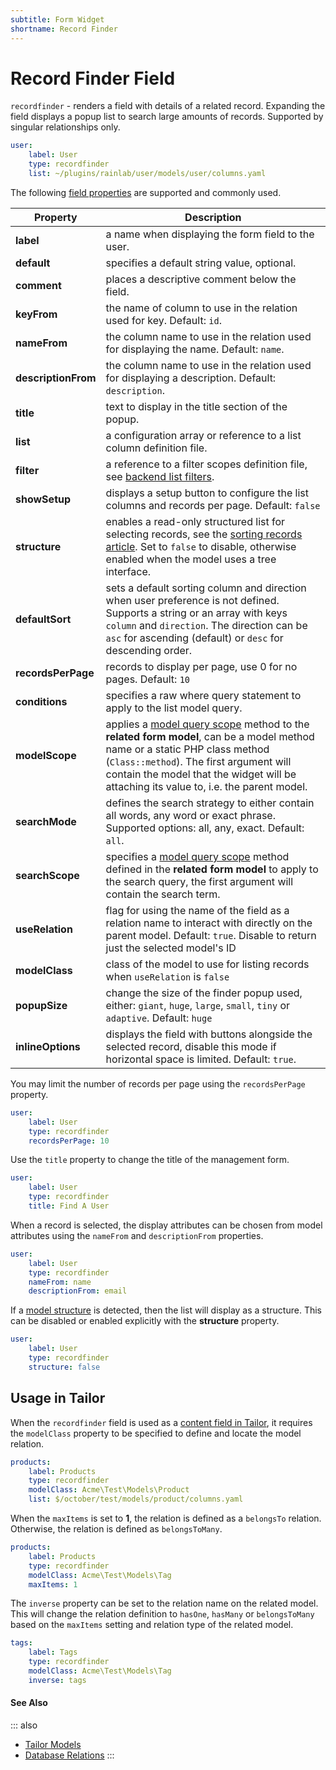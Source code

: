 ```yaml
---
subtitle: Form Widget
shortname: Record Finder
---
```

# Record Finder Field

`recordfinder` - renders a field with details of a related record. Expanding the field displays a popup list to search large amounts of records. Supported by singular relationships only.

```yaml
user:
    label: User
    type: recordfinder
    list: ~/plugins/rainlab/user/models/user/columns.yaml
```

The following [field properties](../form-fields.md) are supported and commonly used.

Property | Description
------------- | -------------
**label** | a name when displaying the form field to the user.
**default** | specifies a default string value, optional.
**comment** | places a descriptive comment below the field.
**keyFrom** | the name of column to use in the relation used for key. Default: `id`.
**nameFrom** | the column name to use in the relation used for displaying the name. Default: `name`.
**descriptionFrom** | the column name to use in the relation used for displaying a description. Default: `description`.
**title** | text to display in the title section of the popup.
**list** | a configuration array or reference to a list column definition file.
**filter** | a reference to a filter scopes definition file, see [backend list filters](../../extend/lists/filters.md).
**showSetup** | displays a setup button to configure the list columns and records per page. Default: `false`
**structure** | enables a read-only structured list for selecting records, see the [sorting records article](../../extend/lists/structures.md). Set to `false` to disable, otherwise enabled when the model uses a tree interface.
**defaultSort** | sets a default sorting column and direction when user preference is not defined. Supports a string or an array with keys `column` and `direction`. The direction can be `asc` for ascending (default) or `desc` for descending order.
**recordsPerPage** | records to display per page, use 0 for no pages. Default: `10`
**conditions** | specifies a raw where query statement to apply to the list model query.
**modelScope** | applies a [model query scope](../../extend/database/model.md) method to the **related form model**, can be a model method name or a static PHP class method (`Class::method`). The first argument will contain the model that the widget will be attaching its value to, i.e. the parent model.
**searchMode** | defines the search strategy to either contain all words, any word or exact phrase. Supported options: all, any, exact. Default: `all`.
**searchScope** | specifies a [model query scope](../../extend/database/model.md) method defined in the **related form model** to apply to the search query, the first argument will contain the search term.
**useRelation** | flag for using the name of the field as a relation name to interact with directly on the parent model. Default: `true`. Disable to return just the selected model's ID
**modelClass** | class of the model to use for listing records when `useRelation` is `false`
**popupSize** | change the size of the finder popup used, either: `giant`, `huge`, `large`, `small`, `tiny` or `adaptive`. Default: `huge`
**inlineOptions** | displays the field with buttons alongside the selected record, disable this mode if horizontal space is limited. Default: `true`.

You may limit the number of records per page using the `recordsPerPage` property.

```yaml
user:
    label: User
    type: recordfinder
    recordsPerPage: 10
```

Use the `title` property to change the title of the management form.

```yaml
user:
    label: User
    type: recordfinder
    title: Find A User
```

When a record is selected, the display attributes can be chosen from model attributes using the `nameFrom` and `descriptionFrom` properties.

```yaml
user:
    label: User
    type: recordfinder
    nameFrom: name
    descriptionFrom: email
```

If a [model structure](../../extend/lists/structures.md) is detected, then the list will display as a structure. This can be disabled or enabled explicitly with the **structure** property.

```yaml
user:
    label: User
    type: recordfinder
    structure: false
```

## Usage in Tailor

When the `recordfinder` field is used as a [content field in Tailor](../../cms/tailor/content-fields.md), it requires the `modelClass` property to be specified to define and locate the model relation.

```yaml
products:
    label: Products
    type: recordfinder
    modelClass: Acme\Test\Models\Product
    list: $/october/test/models/product/columns.yaml
```

When the `maxItems` is set to **1**, the relation is defined as a `belongsTo` relation. Otherwise, the relation is defined as `belongsToMany`.

```yaml
products:
    label: Products
    type: recordfinder
    modelClass: Acme\Test\Models\Tag
    maxItems: 1
```

The `inverse` property can be set to the relation name on the related model. This will change the relation definition to `hasOne`, `hasMany` or `belongsToMany` based on the `maxItems` setting and relation type of the related model.

```yaml
tags:
    label: Tags
    type: recordfinder
    modelClass: Acme\Test\Models\Tag
    inverse: tags
```

#### See Also

::: also
* [Tailor Models](../../cms/tailor/models.md)
* [Database Relations](../../extend/database/relations.md)
:::
